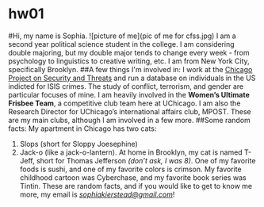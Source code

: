# hw01
#Hi, my name is Sophia. 
![picture of me](pic of me for cfss.jpg)
I am a second year political science student in the college. I am considering double majoring, but my double major tends to change every week - from psychology to linguistics to creative writing, etc. I am from New York City, specifically Brooklyn. 
##A few things I'm involved in:
I work at the [Chicago Project on Security and Threats](https://cpost.uchicago.edu/) and run a database on individuals in the US indicted for ISIS crimes. The study of conflict, terrorism, and gender are particular focuses of mine. I am heavily involved in the **Women’s Ultimate Frisbee Team**, a competitive club team here at UChicago. I am also the Research Director for UChicago’s international affairs club, MPOST. These are my main clubs, although I am involved in a few more. 
##Some random facts:
My apartment in Chicago has two cats:
1. Slops (short for Sloppy Joesephine)
2. Jack-o (like a jack-o-lantern). 
At home in Brooklyn, my cat is named T-Jeff, short for Thomas Jefferson *(don’t ask, I was 8)*. One of my favorite foods is sushi, and one of my favorite colors is crimson. My favorite childhood cartoon was Cyberchase, and my favorite book series was Tintin. These are random facts, and if you would like to get to know me more, my email is *sophiakierstead@gmail.com*!
